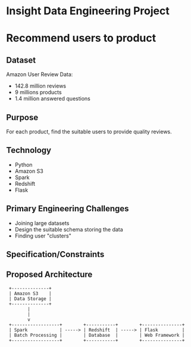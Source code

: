 # Insight Data Engineering Project
# Recommend users to product

## Dataset

Amazon User Review Data:
* 142.8 million reviews
* 9 millions products
* 1.4 million answered questions


## Purpose
For each product, find the suitable users to provide quality reviews.


## Technology
* Python
* Amazon S3
* Spark
* Redshift
* Flask


## Primary Engineering Challenges
* Joining large datasets
* Design the suitable schema storing the data
* Finding user "clusters"


## Specification/Constraints

## Proposed Architecture
```
 +--------------+
 | Amazon S3    |
 | Data Storage |
 +--------------+
        |
        |
        v
 +------------------+        +-----------+        +---------------+
 | Spark            | -----> | Redshift  | -----> | Flask         |
 | Batch Processing |        | Database  |        | Web Framework |
 +------------------+        +-----------+        +---------------+
```